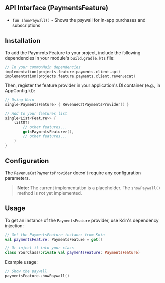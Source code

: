 ## API Interface (PaymentsFeature)
- `fun showPaywall()` - Shows the paywall for in-app purchases and subscriptions

## Installation

To add the Payments Feature to your project, include the following dependencies in your module's `build.gradle.kts` file:

```kotlin
// In your commonMain dependencies
implementation(projects.feature.payments.client.api)
implementation(projects.feature.payments.client.revenuecat)
```

Then, register the feature provider in your application's DI container (e.g., in AppConfig.kt):

```kotlin
// Using Koin
single<PaymentsFeature> { RevenueCatPaymentsProvider() }

// Add to your features list
single<List<Feature>> {
    listOf(
        // other features...
        get<PaymentsFeature>(),
        // other features...
    )
}
```

## Configuration
The `RevenueCatPaymentsProvider` doesn't require any configuration parameters.

> **Note:** The current implementation is a placeholder. The `showPaywall()` method is not yet implemented.

## Usage
To get an instance of the `PaymentsFeature` provider, use Koin's dependency injection:

```kotlin
// Get the PaymentsFeature instance from Koin
val paymentsFeature: PaymentsFeature = get()

// Or inject it into your class
class YourClass(private val paymentsFeature: PaymentsFeature)
```

Example usage:

```kotlin
// Show the paywall
paymentsFeature.showPaywall()
```